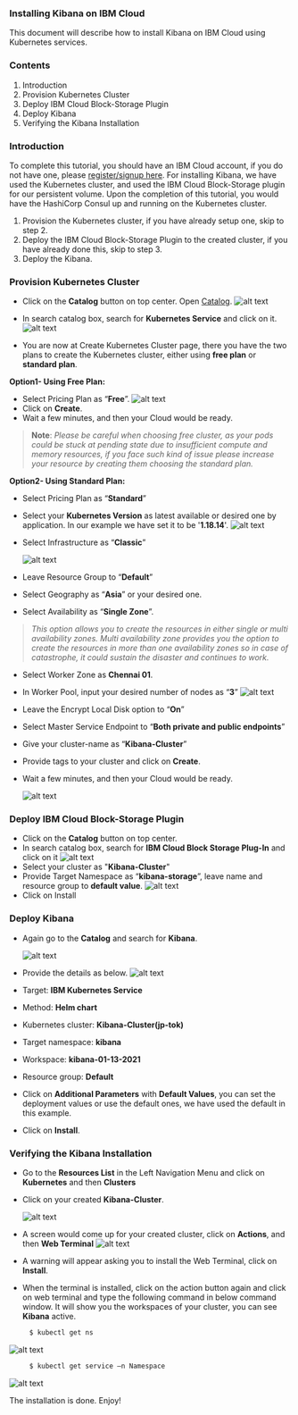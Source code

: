 ### Installing Kibana on IBM Cloud
This document will describe how to install Kibana on IBM Cloud using Kubernetes services.

### Contents

1. Introduction
2. Provision Kubernetes Cluster
3. Deploy IBM Cloud Block-Storage Plugin
4. Deploy Kibana
5. Verifying the Kibana Installation

### Introduction
To complete this tutorial, you should have an IBM Cloud account, if you do not have one, please [register/signup here](https://cloud.ibm.com/registration).
For installing Kibana, we have used the Kubernetes cluster, and used the IBM Cloud Block-Storage plugin for our persistent volume. Upon the completion of this tutorial, you would have the HashiCorp Consul up and running on the Kubernetes cluster.

1. Provision the Kubernetes cluster, if you have already setup one, skip to step 2.
2. Deploy the IBM Cloud Block-Storage Plugin to the created cluster, if you have already done this, skip to step 3.
3. Deploy the Kibana.

### Provision Kubernetes Cluster
* Click on the **Catalog** button on top center. Open [Catalog](https://cloud.ibm.com/catalog). ![alt text](Kubernetes1.png)

* In search catalog box, search for **Kubernetes Service** and click on it. ![alt text](Kubernetes2.png)

* You are now at Create Kubernetes Cluster page, there you have the two plans to create the Kubernetes cluster, either using **free plan** or **standard plan**.

**Option1- Using Free Plan:**
* Select Pricing Plan as “**Free**”. ![alt text](Kubernetes3.png)
* Click on **Create**.
* Wait a few minutes, and then your Cloud would be ready.

>**Note**: _Please be careful when choosing free cluster, as your pods could be stuck at pending state due to insufficient compute and memory resources, if you face such kind of issue please increase your resource by creating them choosing the standard plan._

**Option2- Using Standard Plan:**
* Select Pricing Plan as “**Standard**” 
* Select your **Kubernetes Version** as latest available or desired one by application. In our example we have set it to be '**1.18.14**'. 
  ![alt text](Kubernetes4.png)
  
* Select Infrastructure as “**Classic**”

  ![alt text](Kubernetes5.png)

* Leave Resource Group to “**Default**”
* Select Geography as “**Asia**” or your desired one.
* Select Availability as “**Single Zone**”.
>_This option allows you to create the resources in either single or multi availability zones. Multi availability zone provides you the option to create the resources in more than one availability zones so in case of catastrophe, it could sustain the disaster and continues to work._
* Select Worker Zone as **Chennai 01**.
* In Worker Pool, input your desired number of nodes as “**3**” ![alt text](Kubernetes6.png)
* Leave the Encrypt Local Disk option to “**On**”
* Select Master Service Endpoint to “**Both private and public endpoints**”
* Give your cluster-name as “**Kibana-Cluster**”
* Provide tags to your cluster and click on **Create**.
* Wait a few minutes, and then your Cloud would be ready.

  ![alt text](Kubernetes7.png)

### Deploy IBM Cloud Block-Storage Plugin
* Click on the **Catalog** button on top center.
* In search catalog box, search for **IBM Cloud Block Storage Plug-In** and click on it ![alt text](Storage1.png)
* Select your cluster as "**Kibana-Cluster**"
* Provide Target Namespace as “**kibana-storage**”, leave name and resource group to **default value**. ![alt text](Storage2.png)
* Click on Install

### Deploy Kibana
* Again go to the **Catalog** and search for **Kibana**. 
  
  ![alt text](Kibana1.png)
  
* Provide the details as below. ![alt text](Kibana2.png)

*	Target: **IBM Kubernetes Service**
*	Method: **Helm chart**
*	Kubernetes cluster: **Kibana-Cluster(jp-tok)**
*	Target namespace: **kibana**
*	Workspace: **kibana-01-13-2021**
*	Resource group: **Default**
*  Click on **Additional Parameters** with **Default Values**, you can set the deployment values or use the default ones, we have used the default in this example.

* Click on **Install**.

### Verifying the Kibana Installation
* Go to the **Resources List** in the Left Navigation Menu and click on **Kubernetes** and then **Clusters** 
* Click on your created **Kibana-Cluster**. 

  ![alt text](KibanaVerify1.png)
  
* A screen would come up for your created cluster, click on **Actions**, and then **Web Terminal** ![alt text](KibanaVerify2.png)
* A warning will appear asking you to install the Web Terminal, click on **Install**.
* When the terminal is installed, click on the action button again and click on web terminal and type the following command in below command window. It will show you the workspaces of your cluster, you can see **Kibana** active.

```sh
     $ kubectl get ns 
```
![alt text](KibanaVerify3.png)
     

```sh  
     $ kubectl get service –n Namespace 
```
![alt text](KibanaVerify4.png)


The installation is done. Enjoy!
